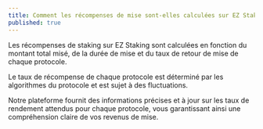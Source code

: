 ```yaml
---
title: Comment les récompenses de mise sont-elles calculées sur EZ Staking ?
published: true
---
```


Les récompenses de staking sur EZ Staking sont calculées en fonction du montant total misé, de la durée de mise et du taux de retour de mise de chaque protocole.

Le taux de récompense de chaque protocole est déterminé par les algorithmes du protocole et est sujet à des fluctuations.

Notre plateforme fournit des informations précises et à jour sur les taux de rendement attendus pour chaque protocole, vous garantissant ainsi une compréhension claire de vos revenus de mise.
